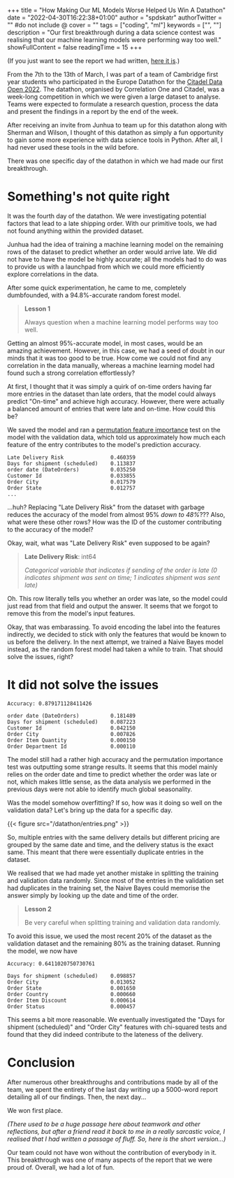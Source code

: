 +++
title = "How Making Our ML Models Worse Helped Us Win A Datathon"
date = "2022-04-30T16:22:38+01:00"
author = "spdskatr"
authorTwitter = "" #do not include @
cover = ""
tags = ["coding", "ml"]
keywords = ["", ""]
description = "Our first breakthrough during a data science contest was realising that our machine learning models were performing way too well."
showFullContent = false
readingTime = 15
+++

(If you just want to see the report we had written, [here it is](/datathon/Datathon_Report.pdf).)

From the 7th to the 13th of March, I was part of a team of Cambridge first year students who participated in the Europe Datathon for the [Citadel Data Open 2022](https://www.citadel.com/careers/the-data-open/). The datathon, organised by Correlation One and Citadel, was a week-long competition in which we were given a large dataset to analyse. Teams were expected to formulate a research question, process the data and present the findings in a report by the end of the week.

After receiving an invite from Junhua to team up for this datathon along with Sherman and Wilson, I thought of this datathon as simply a fun opportunity to gain some more experience with data science tools in Python. After all, I had never used these tools in the wild before.

There was one specific day of the datathon in which we had made our first breakthrough.

# Something's not quite right

It was the fourth day of the datathon. We were investigating potential factors that lead to a late shipping order. With our primitive tools, we had not found anything within the provided dataset.

Junhua had the idea of training a machine learning model on the remaining rows of the dataset to predict whether an order would arrive late. We did not have to have the model be highly accurate; all the models had to do was to provide us with a launchpad from which we could more efficiently explore correlations in the data.

After some quick experimentation, he came to me, completely dumbfounded, with a 94.8%-accurate random forest model.

> **Lesson 1**
>
> Always question when a machine learning model performs way too well.

Getting an almost 95%-accurate model, in most cases, would be an amazing achievement. However, in this case, we had a seed of doubt in our minds that it was too good to be true. How come we could not find any correlation in the data manually, whereas a machine learning model had found such a strong correlation effortlessly?

At first, I thought that it was simply a quirk of on-time orders having far more entries in the dataset than late orders, that the model could always predict "On-time" and achieve high accuracy. However, there were actually a balanced amount of entries that were late and on-time. How could this be?

We saved the model and ran a [permutation feature importance](https://scikit-learn.org/stable/modules/permutation_importance.html) test on the model with the validation data, which told us approximately how much each feature of the entry contributes to the model's prediction accuracy.

```
Late Delivery Risk               0.460359
Days for shipment (scheduled)    0.113837
order date (DateOrders)          0.035250
Customer Id                      0.033855
Order City                       0.017579
Order State                      0.012757
...
```

...huh? Replacing "Late Delivery Risk" from the dataset with garbage reduces the accuracy of the model from almost 95% *down to 48%*??? Also, what were these other rows? How was the ID of the customer contributing to the accuracy of the model?

Okay, wait, what was "Late Delivery Risk" even supposed to be again?

> **Late Delivery Risk**: int64
>
> *Categorical variable that indicates if sending of the order is late (0 indicates shipment was sent on time; 1 indicates shipment was sent late)*

Oh. This row literally tells you whether an order was late, so the model could just read from that field and output the answer. It seems that we forgot to remove this from the model's input features.

Okay, that was embarassing. To avoid encoding the label into the features indirectly, we decided to stick with only the features that would be known to us before the delivery. In the next attempt, we trained a Naive Bayes model instead, as the random forest model had taken a while to train. That should solve the issues, right?

# It did not solve the issues

```
Accuracy: 0.879171128411426

order date (DateOrders)          0.181489
Days for shipment (scheduled)    0.087223
Customer Id                      0.042150
Order City                       0.007826
Order Item Quantity              0.000150
Order Department Id              0.000110
```

The model still had a rather high accuracy and the permutation importance test was outputting some strange results. It seems that this model mainly relies on the order date and time to predict whether the order was late or not, which makes little sense, as the data analysis we performed in the previous days were not able to identify much global seasonality.

Was the model somehow overfitting? If so, how was it doing so well on the validation data? Let's bring up the data for a specific day.

{{< figure src="/datathon/entries.png" >}}

So, multiple entries with the same delivery details but different pricing are grouped by the same date and time, and the delivery status is the exact same. This meant that there were essentially duplicate entries in the dataset.

We realised that we had made yet another mistake in splitting the training and validation data randomly. Since most of the entries in the validation set had duplicates in the training set, the Naive Bayes could memorise the answer simply by looking up the date and time of the order.

> **Lesson 2**
> 
> Be very careful when splitting training and validation data randomly.

To avoid this issue, we used the most recent 20% of the dataset as the validation dataset and the remaining 80% as the training dataset. Running the model, we now have

```
Accuracy: 0.6411020750730761

Days for shipment (scheduled)    0.098857
Order City                       0.013052
Order State                      0.001650
Order Country                    0.000660
Order Item Discount              0.000614
Order Status                     0.000457
```

This seems a bit more reasonable. We eventually investigated the "Days for shipment (scheduled)" and "Order City" features with chi-squared tests and found that they did indeed contribute to the lateness of the delivery.

# Conclusion

After numerous other breakthroughs and contributions made by all of the team, we spent the entirety of the last day writing up a 5000-word report detailing all of our findings. Then, the next day...

We won first place.

*(There used to be a huge passage here about teamwork and other reflections, but after a friend read it back to me in a really sarcastic voice, I realised that I had written a passage of fluff. So, here is the short version...)*

Our team could not have won without the contribution of everybody in it. This breakthrough was one of many aspects of the report that we were proud of. Overall, we had a lot of fun.
